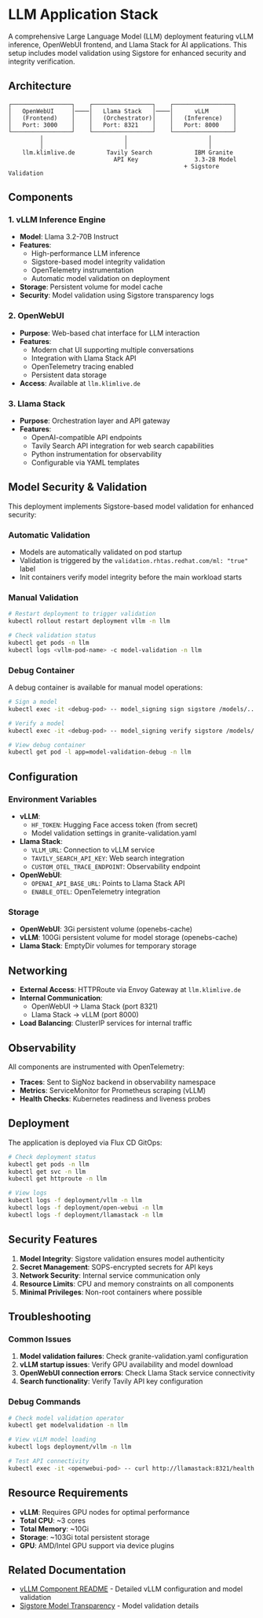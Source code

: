 # LLM Application Stack

A comprehensive Large Language Model (LLM) deployment featuring vLLM inference, OpenWebUI frontend, and Llama Stack for AI applications. This setup includes model validation using Sigstore for enhanced security and integrity verification.

## Architecture

```
┌─────────────────┐    ┌─────────────────┐    ┌─────────────────┐
│   OpenWebUI     │────│   Llama Stack   │────│      vLLM       │
│   (Frontend)    │    │   (Orchestrator)│    │   (Inference)   │
│   Port: 3000    │    │   Port: 8321    │    │   Port: 8000    │
└─────────────────┘    └─────────────────┘    └─────────────────┘
         │                       │                       │
         │                       │                       │
    llm.klimlive.de         Tavily Search            IBM Granite
                              API Key                3.3-2B Model
                                                  + Sigstore Validation
```

## Components

### 1. vLLM Inference Engine
- **Model**: Llama 3.2-70B Instruct
- **Features**: 
  - High-performance LLM inference
  - Sigstore-based model integrity validation
  - OpenTelemetry instrumentation
  - Automatic model validation on deployment
- **Storage**: Persistent volume for model cache
- **Security**: Model validation using Sigstore transparency logs

### 2. OpenWebUI
- **Purpose**: Web-based chat interface for LLM interaction
- **Features**:
  - Modern chat UI supporting multiple conversations
  - Integration with Llama Stack API
  - OpenTelemetry tracing enabled
  - Persistent data storage
- **Access**: Available at `llm.klimlive.de`

### 3. Llama Stack
- **Purpose**: Orchestration layer and API gateway
- **Features**:
  - OpenAI-compatible API endpoints
  - Tavily Search API integration for web search capabilities
  - Python instrumentation for observability
  - Configurable via YAML templates

## Model Security & Validation

This deployment implements Sigstore-based model validation for enhanced security:

### Automatic Validation
- Models are automatically validated on pod startup
- Validation is triggered by the `validation.rhtas.redhat.com/ml: "true"` label
- Init containers verify model integrity before the main workload starts

### Manual Validation
```bash
# Restart deployment to trigger validation
kubectl rollout restart deployment vllm -n llm

# Check validation status
kubectl get pods -n llm
kubectl logs <vllm-pod-name> -c model-validation -n llm
```

### Debug Container
A debug container is available for manual model operations:
```bash
# Sign a model
kubectl exec -it <debug-pod> -- model_signing sign sigstore /models/...

# Verify a model
kubectl exec -it <debug-pod> -- model_signing verify sigstore /models/...

# View debug container
kubectl get pod -l app=model-validation-debug -n llm
```

## Configuration

### Environment Variables
- **vLLM**: 
  - `HF_TOKEN`: Hugging Face access token (from secret)
  - Model validation settings in granite-validation.yaml
- **Llama Stack**:
  - `VLLM_URL`: Connection to vLLM service
  - `TAVILY_SEARCH_API_KEY`: Web search integration
  - `CUSTOM_OTEL_TRACE_ENDPOINT`: Observability endpoint
- **OpenWebUI**:
  - `OPENAI_API_BASE_URL`: Points to Llama Stack API
  - `ENABLE_OTEL`: OpenTelemetry integration

### Storage
- **OpenWebUI**: 3Gi persistent volume (openebs-cache)
- **vLLM**: 100Gi persistent volume for model storage (openebs-cache)
- **Llama Stack**: EmptyDir volumes for temporary storage

## Networking

- **External Access**: HTTPRoute via Envoy Gateway at `llm.klimlive.de`
- **Internal Communication**: 
  - OpenWebUI → Llama Stack (port 8321)
  - Llama Stack → vLLM (port 8000)
- **Load Balancing**: ClusterIP services for internal traffic

## Observability

All components are instrumented with OpenTelemetry:
- **Traces**: Sent to SigNoz backend in observability namespace
- **Metrics**: ServiceMonitor for Prometheus scraping (vLLM)
- **Health Checks**: Kubernetes readiness and liveness probes

## Deployment

The application is deployed via Flux CD GitOps:

```bash
# Check deployment status
kubectl get pods -n llm
kubectl get svc -n llm
kubectl get httproute -n llm

# View logs
kubectl logs -f deployment/vllm -n llm
kubectl logs -f deployment/open-webui -n llm
kubectl logs -f deployment/llamastack -n llm
```

## Security Features

1. **Model Integrity**: Sigstore validation ensures model authenticity
2. **Secret Management**: SOPS-encrypted secrets for API keys
3. **Network Security**: Internal service communication only
4. **Resource Limits**: CPU and memory constraints on all components
5. **Minimal Privileges**: Non-root containers where possible

## Troubleshooting

### Common Issues
1. **Model validation failures**: Check granite-validation.yaml configuration
2. **vLLM startup issues**: Verify GPU availability and model download
3. **OpenWebUI connection errors**: Check Llama Stack service connectivity
4. **Search functionality**: Verify Tavily API key configuration

### Debug Commands
```bash
# Check model validation operator
kubectl get modelvalidation -n llm

# View vLLM model loading
kubectl logs deployment/vllm -n llm

# Test API connectivity
kubectl exec -it <openwebui-pod> -- curl http://llamastack:8321/health
```

## Resource Requirements

- **vLLM**: Requires GPU nodes for optimal performance
- **Total CPU**: ~3 cores
- **Total Memory**: ~10Gi
- **Storage**: ~103Gi total persistent storage
- **GPU**: AMD/Intel GPU support via device plugins

## Related Documentation

- [vLLM Component README](vllm/README.md) - Detailed vLLM configuration and model validation
- [Sigstore Model Transparency](https://github.com/sigstore/model-transparency/) - Model validation details
